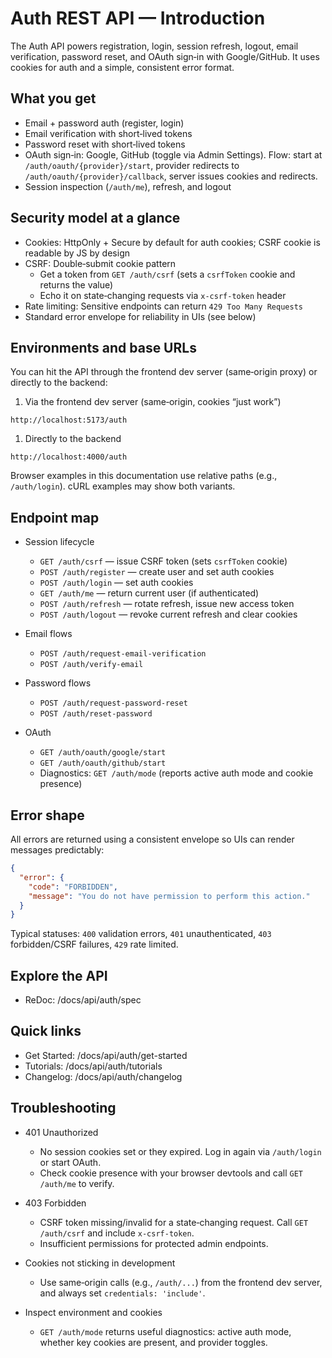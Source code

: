# Auth REST API — Introduction

The Auth API powers registration, login, session refresh, logout, email verification, password reset, and OAuth sign‑in with Google/GitHub. It uses cookies for auth and a simple, consistent error format.

## What you get

- Email + password auth (register, login)
- Email verification with short‑lived tokens
- Password reset with short‑lived tokens
- OAuth sign‑in: Google, GitHub (toggle via Admin Settings). Flow: start at `/auth/oauth/{provider}/start`, provider redirects to `/auth/oauth/{provider}/callback`, server issues cookies and redirects.
- Session inspection (`/auth/me`), refresh, and logout

## Security model at a glance

- Cookies: HttpOnly + Secure by default for auth cookies; CSRF cookie is readable by JS by design
- CSRF: Double‑submit cookie pattern
  - Get a token from `GET /auth/csrf` (sets a `csrfToken` cookie and returns the value)
  - Echo it on state‑changing requests via `x-csrf-token` header
- Rate limiting: Sensitive endpoints can return `429 Too Many Requests`
- Standard error envelope for reliability in UIs (see below)

## Environments and base URLs

You can hit the API through the frontend dev server (same‑origin proxy) or directly to the backend:

1) Via the frontend dev server (same‑origin, cookies “just work”)

```text
http://localhost:5173/auth
```

1) Directly to the backend

```text
http://localhost:4000/auth
```

Browser examples in this documentation use relative paths (e.g., `/auth/login`). cURL examples may show both variants.

## Endpoint map

- Session lifecycle
  - `GET /auth/csrf` — issue CSRF token (sets `csrfToken` cookie)
  - `POST /auth/register` — create user and set auth cookies
  - `POST /auth/login` — set auth cookies
  - `GET /auth/me` — return current user (if authenticated)
  - `POST /auth/refresh` — rotate refresh, issue new access token
  - `POST /auth/logout` — revoke current refresh and clear cookies

- Email flows
  - `POST /auth/request-email-verification`
  - `POST /auth/verify-email`

- Password flows
  - `POST /auth/request-password-reset`
  - `POST /auth/reset-password`

- OAuth
  - `GET /auth/oauth/google/start`
  - `GET /auth/oauth/github/start`
  - Diagnostics: `GET /auth/mode` (reports active auth mode and cookie presence)

## Error shape

All errors are returned using a consistent envelope so UIs can render messages predictably:

```json
{
  "error": {
    "code": "FORBIDDEN",
    "message": "You do not have permission to perform this action."
  }
}
```

Typical statuses: `400` validation errors, `401` unauthenticated, `403` forbidden/CSRF failures, `429` rate limited.

## Explore the API

- ReDoc: /docs/api/auth/spec

## Quick links

- Get Started: /docs/api/auth/get-started
- Tutorials: /docs/api/auth/tutorials
- Changelog: /docs/api/auth/changelog

## Troubleshooting

- 401 Unauthorized
  - No session cookies set or they expired. Log in again via `/auth/login` or start OAuth.
  - Check cookie presence with your browser devtools and call `GET /auth/me` to verify.

- 403 Forbidden
  - CSRF token missing/invalid for a state‑changing request. Call `GET /auth/csrf` and include `x-csrf-token`.
  - Insufficient permissions for protected admin endpoints.

- Cookies not sticking in development
  - Use same‑origin calls (e.g., `/auth/...`) from the frontend dev server, and always set `credentials: 'include'`.

- Inspect environment and cookies
  - `GET /auth/mode` returns useful diagnostics: active auth mode, whether key cookies are present, and provider toggles.
